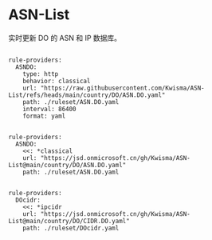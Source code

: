 
# ASN-List

实时更新 DO 的 ASN 和 IP 数据库。

<pre><code class="language-javascript">
rule-providers:
  ASNDO:
    type: http
    behavior: classical
    url: "https://raw.githubusercontent.com/Kwisma/ASN-List/refs/heads/main/country/DO/ASN.DO.yaml"
    path: ./ruleset/ASN.DO.yaml
    interval: 86400
    format: yaml
</code></pre>

<pre><code class="language-javascript">
rule-providers:
  ASNDO:
    <<: *classical
    url: "https://jsd.onmicrosoft.cn/gh/Kwisma/ASN-List@main/country/DO/ASN.DO.yaml"
    path: ./ruleset/ASN.DO.yaml
</code></pre>

<pre><code class="language-javascript">
rule-providers:
  DOcidr:
    <<: *ipcidr
    url: "https://jsd.onmicrosoft.cn/gh/Kwisma/ASN-List@main/country/DO/CIDR.DO.yaml"
    path: ./ruleset/DOcidr.yaml
</code></pre>